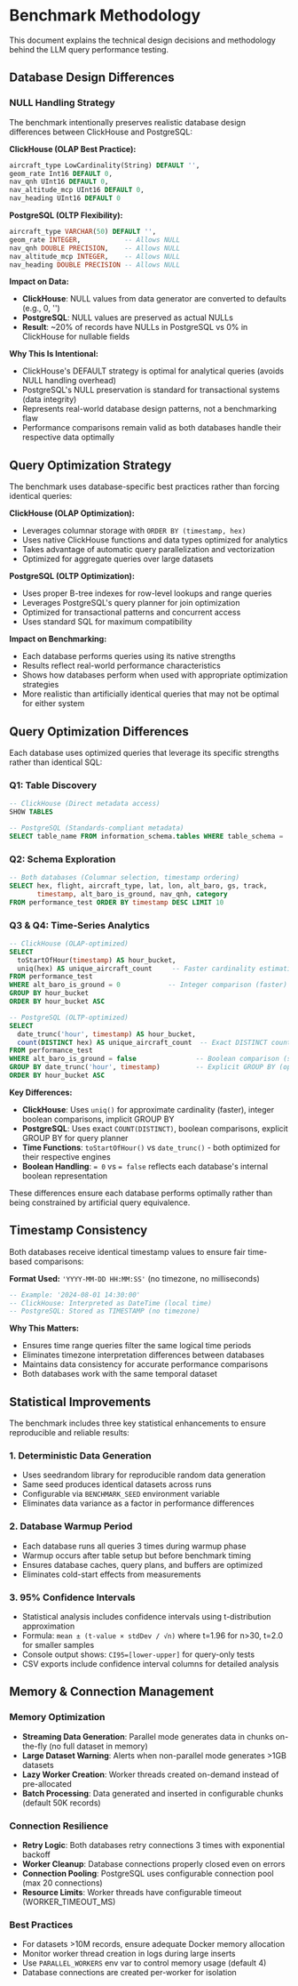 # Benchmark Methodology

This document explains the technical design decisions and methodology behind the LLM query performance testing.

## Database Design Differences

### NULL Handling Strategy

The benchmark intentionally preserves realistic database design differences between ClickHouse and PostgreSQL:

**ClickHouse (OLAP Best Practice):**
```sql
aircraft_type LowCardinality(String) DEFAULT '',
geom_rate Int16 DEFAULT 0,
nav_qnh UInt16 DEFAULT 0,
nav_altitude_mcp UInt16 DEFAULT 0,
nav_heading UInt16 DEFAULT 0
```

**PostgreSQL (OLTP Flexibility):**
```sql
aircraft_type VARCHAR(50) DEFAULT '',
geom_rate INTEGER,           -- Allows NULL
nav_qnh DOUBLE PRECISION,    -- Allows NULL  
nav_altitude_mcp INTEGER,    -- Allows NULL
nav_heading DOUBLE PRECISION -- Allows NULL
```

**Impact on Data:**
- **ClickHouse**: NULL values from data generator are converted to defaults (e.g., 0, '') 
- **PostgreSQL**: NULL values are preserved as actual NULLs
- **Result**: ~20% of records have NULLs in PostgreSQL vs 0% in ClickHouse for nullable fields

**Why This Is Intentional:**
- ClickHouse's DEFAULT strategy is optimal for analytical queries (avoids NULL handling overhead)
- PostgreSQL's NULL preservation is standard for transactional systems (data integrity)
- Represents real-world database design patterns, not a benchmarking flaw
- Performance comparisons remain valid as both databases handle their respective data optimally

## Query Optimization Strategy

The benchmark uses database-specific best practices rather than forcing identical queries:

**ClickHouse (OLAP Optimization):**
- Leverages columnar storage with `ORDER BY (timestamp, hex)` 
- Uses native ClickHouse functions and data types optimized for analytics
- Takes advantage of automatic query parallelization and vectorization
- Optimized for aggregate queries over large datasets

**PostgreSQL (OLTP Optimization):**
- Uses proper B-tree indexes for row-level lookups and range queries
- Leverages PostgreSQL's query planner for join optimization
- Optimized for transactional patterns and concurrent access
- Uses standard SQL for maximum compatibility

**Impact on Benchmarking:**
- Each database performs queries using its native strengths
- Results reflect real-world performance characteristics
- Shows how databases perform when used with appropriate optimization strategies
- More realistic than artificially identical queries that may not be optimal for either system

## Query Optimization Differences

Each database uses optimized queries that leverage its specific strengths rather than identical SQL:

### Q1: Table Discovery
```sql
-- ClickHouse (Direct metadata access)
SHOW TABLES

-- PostgreSQL (Standards-compliant metadata)
SELECT table_name FROM information_schema.tables WHERE table_schema = 'public'
```

### Q2: Schema Exploration  
```sql
-- Both databases (Columnar selection, timestamp ordering)
SELECT hex, flight, aircraft_type, lat, lon, alt_baro, gs, track,
       timestamp, alt_baro_is_ground, nav_qnh, category
FROM performance_test ORDER BY timestamp DESC LIMIT 10
```

### Q3 & Q4: Time-Series Analytics
```sql
-- ClickHouse (OLAP-optimized)
SELECT
  toStartOfHour(timestamp) AS hour_bucket,
  uniq(hex) AS unique_aircraft_count     -- Faster cardinality estimation
FROM performance_test
WHERE alt_baro_is_ground = 0            -- Integer comparison (faster)
GROUP BY hour_bucket
ORDER BY hour_bucket ASC

-- PostgreSQL (OLTP-optimized) 
SELECT
  date_trunc('hour', timestamp) AS hour_bucket,
  count(DISTINCT hex) AS unique_aircraft_count  -- Exact DISTINCT count
FROM performance_test
WHERE alt_baro_is_ground = false               -- Boolean comparison (standard)
GROUP BY date_trunc('hour', timestamp)         -- Explicit GROUP BY (optimizer friendly)
ORDER BY hour_bucket ASC
```

**Key Differences:**
- **ClickHouse**: Uses `uniq()` for approximate cardinality (faster), integer boolean comparisons, implicit GROUP BY
- **PostgreSQL**: Uses exact `COUNT(DISTINCT)`, boolean comparisons, explicit GROUP BY for query planner
- **Time Functions**: `toStartOfHour()` vs `date_trunc()` - both optimized for their respective engines
- **Boolean Handling**: `= 0` vs `= false` reflects each database's internal boolean representation

These differences ensure each database performs optimally rather than being constrained by artificial query equivalence.

## Timestamp Consistency

Both databases receive identical timestamp values to ensure fair time-based comparisons:

**Format Used:** `'YYYY-MM-DD HH:MM:SS'` (no timezone, no milliseconds)
```sql
-- Example: '2024-08-01 14:30:00'
-- ClickHouse: Interpreted as DateTime (local time)
-- PostgreSQL: Stored as TIMESTAMP (no timezone)
```

**Why This Matters:**
- Ensures time range queries filter the same logical time periods
- Eliminates timezone interpretation differences between databases
- Maintains data consistency for accurate performance comparisons
- Both databases work with the same temporal dataset

## Statistical Improvements

The benchmark includes three key statistical enhancements to ensure reproducible and reliable results:

### 1. Deterministic Data Generation
- Uses seedrandom library for reproducible random data generation
- Same seed produces identical datasets across runs
- Configurable via `BENCHMARK_SEED` environment variable
- Eliminates data variance as a factor in performance differences

### 2. Database Warmup Period
- Each database runs all queries 3 times during warmup phase
- Warmup occurs after table setup but before benchmark timing
- Ensures database caches, query plans, and buffers are optimized
- Eliminates cold-start effects from measurements

### 3. 95% Confidence Intervals
- Statistical analysis includes confidence intervals using t-distribution approximation
- Formula: `mean ± (t-value × stdDev / √n)` where t=1.96 for n>30, t=2.0 for smaller samples
- Console output shows: `CI95=[lower-upper]` for query-only tests
- CSV exports include confidence interval columns for detailed analysis

## Memory & Connection Management

### Memory Optimization
- **Streaming Data Generation**: Parallel mode generates data in chunks on-the-fly (no full dataset in memory)
- **Large Dataset Warning**: Alerts when non-parallel mode generates >1GB datasets
- **Lazy Worker Creation**: Worker threads created on-demand instead of pre-allocated
- **Batch Processing**: Data generated and inserted in configurable chunks (default 50K records)

### Connection Resilience  
- **Retry Logic**: Both databases retry connections 3 times with exponential backoff
- **Worker Cleanup**: Database connections properly closed even on errors
- **Connection Pooling**: PostgreSQL uses configurable connection pool (max 20 connections)
- **Resource Limits**: Worker threads have configurable timeout (WORKER_TIMEOUT_MS)

### Best Practices
- For datasets >10M records, ensure adequate Docker memory allocation
- Monitor worker thread creation in logs during large inserts
- Use `PARALLEL_WORKERS` env var to control memory usage (default 4)
- Database connections are created per-worker for isolation